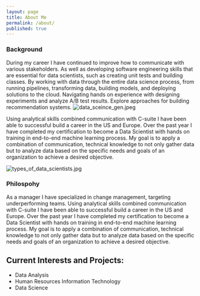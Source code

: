 ```yaml
---
layout: page
title: About Me
permalink: /about/
published: true
---
```


### Background

During my career I have continued to improve how to communicate with various stakeholders.  As well as developing software engineering skills that are essential for data scientists, such as creating unit tests and building classes.  By working with data through the entire data science process, from running pipelines, transforming data, building models, and deploying solutions to the cloud.  Navigating hands on experience with designing experiments and analyze A/B test results. Explore approaches for building recommendation systems.
![data_sceince_gen.jpeg]({{site.baseurl}}/data_sceince_gen.jpeg)

Using analytical skills combined communication with C-suite I have been able to successful build a career in the US and Europe.  Over the past year I have completed my certification to become a Data Scientist with hands on training in end-to-end machine learning process. My goal is to apply a combination of communication, technical knowledge to not only gather data but to analyze data based on the specific needs and goals of an organization to achieve a desired objective.

![types_of_data_scientists.jpg]({{site.baseurl}}/types_of_data_scientists.jpg)


### Philospohy

As a manager I have specialized in change management, targeting underperforming teams.  Using analytical skills combined communication with C-suite I have been able to successful build a career in the US and Europe.  Over the past year I have completed my certification to become a Data Scientist with hands on training in end-to-end machine learning process. My goal is to apply a combination of communication, technical knowledge to not only gather data but to analyze data based on the specific needs and goals of an organization to achieve a desired objective.

## Current Interests and Projects: 
- Data Analysis
- Human Resources Information Technology  
- Data Science
